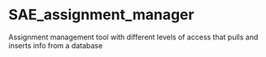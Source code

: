 # SAE_assignment_manager
Assignment management tool with different levels of access that pulls and inserts info from a database 
